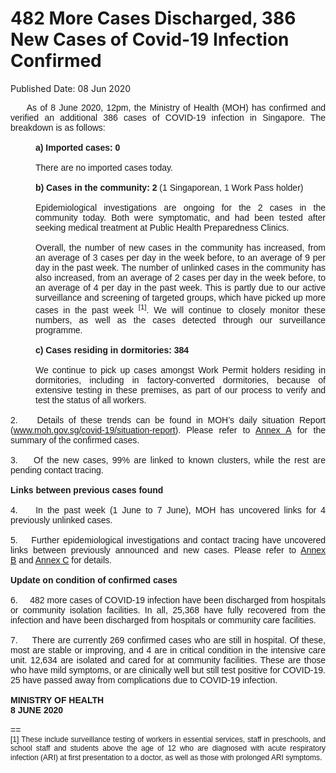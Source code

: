 <html>
    <meta http-equiv="Content-Type" content="text/html; charset=utf-8"/>
    <meta charset="utf-8"/>
    <title>482 More Cases Discharged, 386 New Cases of Covid-19 Infection Confirmed</title>
    <body><h1>482 More Cases Discharged, 386 New Cases of Covid-19 Infection Confirmed</h1>
    <p>Published Date: 08 Jun 2020</p> <div style="text-align: justify;"><span style="font-family: Arial; font-size: 14px;">&nbsp; &nbsp;&nbsp; As of 8 June 2020, 12pm, the Ministry of Health (MOH) has confirmed and verified an additional 386 cases of COVID-19 infection in Singapore. The breakdown is as follows: </span></div><div style="text-align: justify; margin-left: 40px;"><span style="font-family: Arial; font-size: 14px;"><br><strong>a)&nbsp;Imported cases: 0</strong></span></div><div style="text-align: justify; margin-left: 40px;"><span style="font-family: Arial; font-size: 14px;"><br>There are no imported cases today. </span></div><div style="text-align: justify; margin-left: 40px;"><span style="font-family: Arial; font-size: 14px;"><br><strong>b)&nbsp;Cases in the community: 2</strong> (1 Singaporean, 1 Work Pass holder)</span></div><div style="text-align: justify; margin-left: 40px;"><span style="font-family: Arial; font-size: 14px;"><br>Epidemiological investigations are ongoing for the 2 cases in the community today. Both were symptomatic, and had been tested after seeking medical treatment at Public Health Preparedness Clinics. </span></div><div style="text-align: justify; margin-left: 40px;"><span style="font-family: Arial; font-size: 14px;"><br>Overall, the number of new cases in the community has increased, from an average of 3 cases per day in the week before, to an average of 9 per day in the past week. The number of unlinked cases in the community has also increased, from an average of 2 cases per day in the week before, to an average of 4 per day in the past week. This is partly due to our active surveillance and screening of targeted groups, which have picked up more cases in the past week <sup>[1]</sup>. We will continue to closely monitor these numbers, as well as the cases detected through our surveillance programme.</span></div><div style="text-align: justify; margin-left: 40px;"><span style="font-family: Arial; font-size: 14px;"><br><strong>c)&nbsp;Cases residing in dormitories: 384</strong></span></div><div style="text-align: justify; margin-left: 40px;"><span style="font-family: Arial; font-size: 14px;"><br>We continue to pick up cases amongst Work Permit holders residing in dormitories, including in factory-converted dormitories, because of extensive testing in these premises, as part of our process to verify and test the status of all workers. </span></div><div style="text-align: justify;"><span style="font-family: Arial; font-size: 14px;"><br>2. &nbsp;&nbsp; Details of these trends can be found in MOH’s daily situation Report (<a title="" href="http://www.moh.gov.sg/covid-19/situation-report" target="">www.moh.gov.sg/covid-19/situation-report</a>). Please refer to <a title="Annex A" href="/docs/librariesprovider5/pressroom/press-releases/moh-press-release---annex-a-(8-jun-2020).pdf?sfvrsn=2967ab48_0">Annex A</a>&nbsp;for the summary of the confirmed cases. </span></div><div style="text-align: justify;"><span style="font-family: Arial; font-size: 14px;"><br>3. &nbsp;&nbsp; Of the new cases, 99% are linked to known clusters, while the rest are pending contact tracing. </span></div><div style="text-align: justify;"><span style="font-family: Arial; font-size: 14px;"><br><strong>Links between previous cases found</strong></span></div><div style="text-align: justify;"><span style="font-family: Arial; font-size: 14px;"><br>4. &nbsp;&nbsp; In the past week (1 June to 7 June), MOH has uncovered links for 4 previously unlinked cases. </span></div><div style="text-align: justify;"><span style="font-family: Arial; font-size: 14px;"><br>5. &nbsp;&nbsp; Further epidemiological investigations and contact tracing have uncovered links between previously announced and new cases. Please refer to <a title="Annex B" href="/docs/librariesprovider5/pressroom/press-releases/moh-press-release---annex-b-(8-jun-2020).pdf?sfvrsn=fde90ca2_0">Annex B</a>&nbsp;and <a title="Annex C" href="/docs/librariesprovider5/pressroom/press-releases/moh-press-release---annex-c-(8-jun-2020).pdf?sfvrsn=cb854354_0">Annex C</a>&nbsp;for details.</span></div><div style="text-align: justify;"><span style="font-family: Arial; font-size: 14px;"><br><strong>Update on condition of confirmed cases</strong></span></div><div style="text-align: justify;"><span style="font-family: Arial; font-size: 14px;"><br>6. &nbsp; &nbsp; 482 more cases of COVID-19 infection have been discharged from hospitals or community isolation facilities. In all, 25,368 have fully recovered from the infection and have been discharged from hospitals or community care facilities. </span></div><div style="text-align: justify;"><span style="font-family: Arial; font-size: 14px;"><br>7. &nbsp; &nbsp; There are currently 269 confirmed cases who are still in hospital. Of these, most are stable or improving, and 4 are in critical condition in the intensive care unit. 12,634 are isolated and cared for at community facilities. These are those who have mild symptoms, or are clinically well but still test positive for COVID-19. 25 have passed away from complications due to COVID-19 infection. </span></div><div style="text-align: justify;"><span style="font-family: Arial;"><span style="font-size: 14px;"><br><strong>MINISTRY OF HEALTH<br>8 JUNE 2020</strong><br><br>==<br><span style="font-size: 12px;">[1]&nbsp;These include surveillance testing of workers in essential services, staff in preschools, and school staff and students above the age of 12 who are diagnosed with acute respiratory infection (ARI) at first presentation to a doctor, as well as those with prolonged ARI symptoms. </span></span></span><span style="font-size: 12px;"><br></span></div></body>
</html>